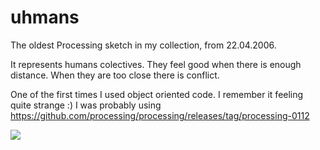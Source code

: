 # uhmans

The oldest Processing sketch in my collection, from 22.04.2006.

It represents humans colectives. They feel good when there is enough distance.
When they are too close there is conflict. 

One of the first times I used object oriented code. I remember it feeling quite strange :)
I was probably using https://github.com/processing/processing/releases/tag/processing-0112

![](https://raw.githubusercontent.com/hamoid/Fun-Programming/master/processing/ideas/2006/04/uhmans/thumb.jpg)

